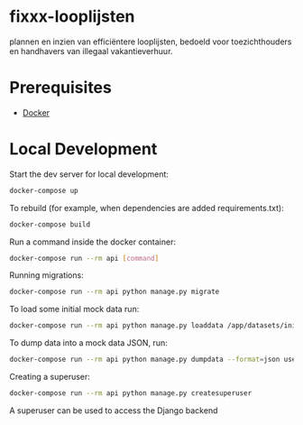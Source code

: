 # fixxx-looplijsten
plannen en inzien van efficiëntere looplijsten, bedoeld voor toezichthouders en handhavers van illegaal vakantieverhuur.

# Prerequisites

- [Docker](https://docs.docker.com/docker-for-mac/install/)  

# Local Development

Start the dev server for local development:
```bash
docker-compose up
```

To rebuild (for example, when dependencies are added requirements.txt):
```bash
docker-compose build
```

Run a command inside the docker container:

```bash
docker-compose run --rm api [command]
```

Running migrations:
```bash
docker-compose run --rm api python manage.py migrate
```

To load some initial mock data run:
```bash
docker-compose run --rm api python manage.py loaddata /app/datasets/initial_data.json
```

To dump data into a mock data JSON, run:
```bash
docker-compose run --rm api python manage.py dumpdata --format=json users itinerary > REPLACE_WITH_FILE_NAME.json
```

Creating a superuser:
```bash
docker-compose run --rm api python manage.py createsuperuser
```
A superuser can be used to access the Django backend